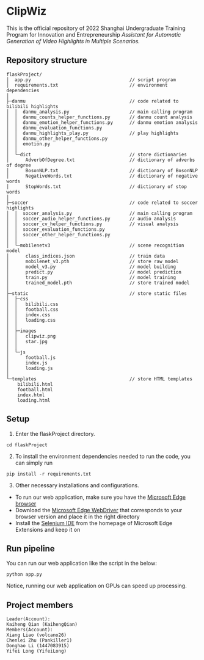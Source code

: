 # ClipWiz
This is the official repository of 2022 Shanghai Undergraduate Training Program for Innovation and Entrepreneurship _Assistant for Automatic Generation of Video Highlights in Multiple Scenarios._
## Repository structure
```
flaskProject/
│  app.py                                    // script program
│  requirements.txt                          // environment dependencies
│  
├─danmu                                      // code related to bilibili highlights
│  │  danmu_analysis.py                      // main calling program
│  │  danmu_counts_helper_functions.py       // danmu count analysis
│  │  danmu_emotion_helper_functions.py      // danmu emotion analysis
│  │  danmu_evaluation_functions.py          
│  │  danmu_highlights_play.py               // play highlights
│  │  danmu_other_helper_functions.py        
│  │  emotion.py
│  │  
│  └─dict                                    // store dictionaries
│      AdverbOfDegree.txt                    // dictionary of adverbs of degree
│      BosonNLP.txt                          // dictionary of BosonNLP
│      NegativeWords.txt                     // dictionary of negative words
│      StopWords.txt                         // dictionary of stop words
│          
├─soccer                                     // code related to soccer highlights
│  │  soccer_analysis.py                     // main calling program
│  │  soccer_audio_helper_functions.py       // audio analysis
│  │  soccer_cv_helper_functions.py          // visual analysis
│  │  soccer_evaluation_functions.py         
│  │  soccer_other_helper_functions.py       
│  │  
│  └─mobilenetv3                             // scene recognition model
│      class_indices.json                    // train data
│      mobilenet_v3.pth                      // store raw model
│      model_v3.py                           // model building
│      predict.py                            // model prediction
│      train.py                              // model training
│      trained_model.pth                     // store trained model
│          
├─static                                     // store static files
│  ├─css
│  │   bilibili.css
│  │   football.css
│  │   index.css
│  │   loading.css
│  │      
│  ├─images
│  │   clipwiz.png
│  │   star.jpg
│  │      
│  └─js
│      football.js
│      index.js
│      loading.js
│          
└─templates                                  // store HTML templates
    bilibili.html
    football.html
    index.html
    loading.html
```
## Setup

1. Enter the flaskProject directory.
```
cd flaskProject
```

2. To install the environment dependencies needed to run the code, you can simply run
```
pip install -r requirements.txt
```

3. Other necessary installations and configurations.
- To run our web application, make sure you have the [Microsoft Edge browser](https://www.microsoft.com/zh-cn/edge/download?form=MA13FJ)
- Download the [Microsoft Edge WebDriver](https://developer.microsoft.com/en-us/microsoft-edge/tools/webdriver/?form=MA13LH#downloads) that corresponds to your browser version and place it in the right directory
- Install the [Selenium IDE](https://microsoftedge.microsoft.com/addons/detail/selenium-ide/ajdpfmkffanmkhejnopjppegokpogffp) from the homepage of Microsoft Edge Extensions and keep it on
## Run pipeline
You can run our web application like the script in the below:
```
python app.py
```
Notice, running our web application on GPUs can speed up processing.
## Project members
```
Leader(Account):
Kaiheng Qian (KaihengQian)
Members(Account):
Xiang Liao (volcano26)
Chenlei Zhu (Pankiller1)
Donghao Li (1447083915)
Yifei Long (YifeiLong)
```
